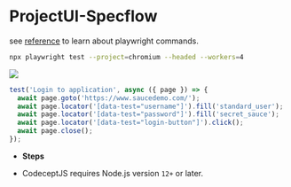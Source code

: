 # ProjectUI-Specflow




 see [reference](https://playwright.dev/docs/test-cli) to learn about playwright commands.

```sh
npx playwright test --project=chromium --headed --workers=4
```
![](todo.png)

```js
test('Login to application', async ({ page }) => {
  await page.goto('https://www.saucedemo.com/');
  await page.locator('[data-test="username"]').fill('standard_user');
  await page.locator('[data-test="password"]').fill('secret_sauce');
  await page.locator('[data-test="login-button"]').click();
  await page.close();
});

```

* **Steps**


- CodeceptJS requires Node.js version `12+` or later. 

